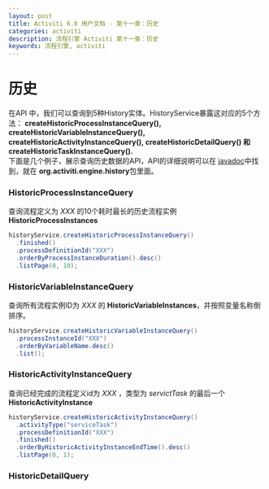 ```yaml
---
layout: post
title: Activiti 6.0 用户文档 - 第十一章：历史
categories: activiti
description: 流程引擎 Activiti 第十一章：历史
keywords: 流程引擎, activiti
---
```

# 历史
在API 中，我们可以查询到5种History实体。HistoryService暴露这对应的5个方法： **createHistoricProcessInstanceQuery(), createHistoricVariableInstanceQuery(), createHistoricActivityInstanceQuery(), createHistoricDetailQuery() 和 createHistoricTaskInstanceQuery().**  
下面是几个例子，展示查询历史数据的API，API的详细说明可以在 [javadoc](http://activiti.org/javadocs/index.html)中找到，就在 **org.activiti.engine.history**包里面。
### HistoricProcessInstanceQuery
查询流程定义为 *XXX* 的10个耗时最长的历史流程实例 **HistoricProcessInstances**
```java
historyService.createHistoricProcessInstanceQuery()
  .finished()
  .processDefinitionId("XXX")
  .orderByProcessInstanceDuration().desc()
  .listPage(0, 10);
```
### HistoricVariableInstanceQuery
查询所有流程实例ID为 *XXX* 的 **HistoricVariableInstances**，并按照变量名称倒排序。  
```java
historyService.createHistoricVariableInstanceQuery()
  .processInstanceId("XXX")
  .orderByVariableName.desc()
  .list();
```
### HistoricActivityInstanceQuery
查询已经完成的流程定义id为 *XXX* ，类型为 *servictTask* 的最后一个**HistoricActivityInstance**
```java
historyService.createHistoricActivityInstanceQuery()
  .activityType("serviceTask")
  .processDefinitionId("XXX")
  .finished()
  .orderByHistoricActivityInstanceEndTime().desc()
  .listPage(0, 1);
```
### HistoricDetailQuery
